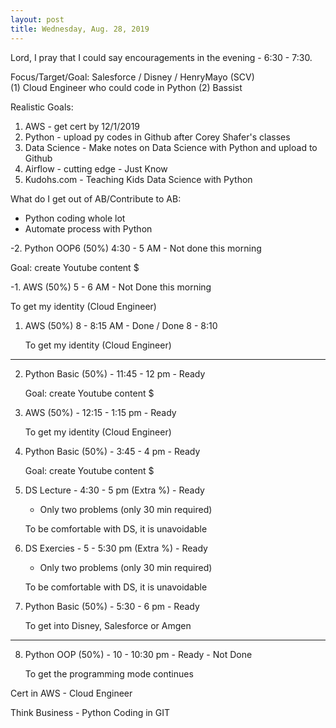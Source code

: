 ```yaml
---
layout: post
title: Wednesday, Aug. 28, 2019
---
```


Lord, I pray that I could say encouragements in the evening - 6:30 - 7:30.
  

Focus/Target/Goal:  Salesforce / Disney / HenryMayo (SCV)     
(1) Cloud Engineer who could code in Python (2) Bassist

Realistic Goals: 
1) AWS - get cert by 12/1/2019
2) Python - upload py codes in Github after Corey Shafer's classes 
3) Data Science - Make notes on Data Science with Python and upload to Github
4) Airflow - cutting edge - Just Know
5) Kudohs.com - Teaching Kids Data Science with Python

What do I get out of AB/Contribute to AB:
- Python coding whole lot
- Automate process with Python
      
-2. Python OOP6 (50%) 4:30 - 5 AM - Not done this morning

  Goal: create Youtube content $



-1. AWS (50%) 5 - 6 AM - Not Done this morning
   
   To get my identity (Cloud Engineer)


1. AWS (50%) 8 - 8:15 AM - Done / Done 8 - 8:10
   
   To get my identity (Cloud Engineer)

---------------------------------------------


2. Python Basic (50%) - 11:45 - 12 pm - Ready 
   
   Goal: create Youtube content $



3. AWS (50%) - 12:15 - 1:15 pm - Ready 
   
   To get my identity (Cloud Engineer)



4. Python Basic (50%) - 3:45 - 4 pm - Ready
   
   Goal: create Youtube content $




5. DS Lecture - 4:30 - 5 pm (Extra %) - Ready
   
   - Only two problems (only 30 min required)
   
   To be comfortable with DS, it is unavoidable


6. DS Exercies - 5 - 5:30 pm (Extra %) - Ready
   
   - Only two problems (only 30 min required)
   
   To be comfortable with DS, it is unavoidable


7. Python Basic (50%) - 5:30 - 6 pm - Ready
   
   To get into Disney, Salesforce or Amgen

-------------------------------------------

8. Python OOP (50%) - 10 - 10:30 pm - Ready  - Not Done
   
   To get the programming mode continues


Cert in AWS - Cloud Engineer

Think Business - Python Coding in GIT
                 
                                  
